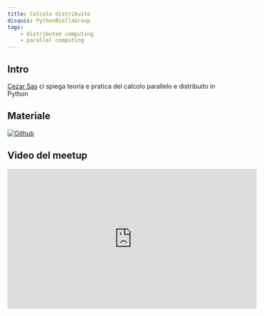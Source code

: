 ```yaml
---
title: Calcolo distribuito
disquis: PythonBiellaGroup
tags:
    - distributed computing
    - parallel computing
---
```


## Intro

[Cezar Sas](https://www.linkedin.com/in/cezarsas/) ci spiega teoria e pratica del calcolo parallelo e distribuito in Python

## Materiale

[![Github](https://img.shields.io/badge/GitHub-181717.svg?style=for-the-badge&logo=GitHub&logoColor=white)](https://github.com/PythonBiellaGroup/MaterialeSerate/tree/master/CalcoloParalleloDistribuito)

## Video del meetup

<iframe width="560" height="315" src="https://www.youtube.com/embed/du4pJA4ayyw?si=XnMS_XtD1lGQMrC3" title="YouTube video player" frameborder="0" allow="accelerometer; autoplay; clipboard-write; encrypted-media; gyroscope; picture-in-picture; web-share" allowfullscreen></iframe>